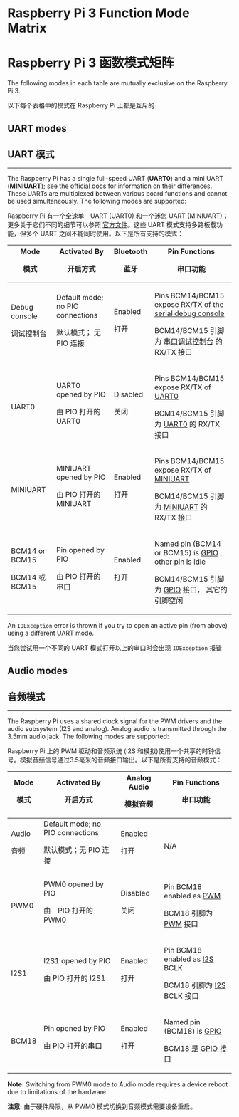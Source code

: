 # Raspberry Pi 3 Function Mode Matrix
# Raspberry Pi 3 函数模式矩阵

The following modes in each table are mutually exclusive on the Raspberry Pi 3.

以下每个表格中的模式在 Raspberry Pi 上都是互斥的

## UART modes
## UART 模式

* * *

The Raspberry Pi has a single full-speed UART (**UART0**) and a mini UART (**MINIUART**); see the [official docs](https://www.raspberrypi.org/documentation/configuration/uart.md) for information on their differences. These UARTs are multiplexed between various board functions and cannot be used simultaneously. The following modes are supported:

Raspberry Pi 有一个全速单　UART (UART0) 和一个迷您 UART (MINIUART)；更多关于它们不同的细节可以参照 [官方文件](https://www.raspberrypi.org/documentation/configuration/uart.md)。这些 UART 模式支持多路板载功能，但多个 UART 之间不能同时使用。以下是所有支持的模式：
<table>

<thead>

<tr>

<th>Mode

模式</th>

<th>Activated By

开启方式</th>

<th>Bluetooth

蓝牙</th>

<th>Pin Functions

串口功能</th>

</tr>

</thead>

<tbody>

<tr>

<td>Debug console

调试控制台</td>

<td>Default mode; no PIO connections

默认模式； 无 PIO 连接</td>

<td>Enabled

打开</td>

<td>

Pins BCM14/BCM15 expose RX/TX of the [serial debug console](../hardware/raspberrypi.html#serial_debug_console)

BCM14/BCM15 引脚为 [串口调试控制台](../hardware/raspberrypi.html#serial_debug_console) 的 RX/TX 接口

</td>

</tr>

<tr>

<td>UART0</td>

<td>UART0 opened by PIO

由 PIO 打开的 UART0</td>

<td>Disabled

关闭</td>

<td>

Pins BCM14/BCM15 expose RX/TX of [UART0](../sdk/pio/uart.html)

BCM14/BCM15 引脚为 [UART0](../sdk/pio/uart.html) 的 RX/TX 接口

</td>

</tr>

<tr>

<td>MINIUART</td>

<td>MINIUART opened by PIO

由 PIO 打开的 MINIUART</td>

<td>Enabled

打开</td>

<td>

Pins BCM14/BCM15 expose RX/TX of [MINIUART](../sdk/pio/uart.html)

BCM14/BCM15 引脚为 [MINIUART](../sdk/pio/uart.html) 的 RX/TX 接口

</td>

</tr>

<tr>

<td>BCM14 or BCM15

BCM14 或 BCM15</td>

<td>Pin opened by PIO

由 PIO 打开的 串口</td>

<td>Enabled

打开</td>

<td>

Named pin (BCM14 or BCM15) is  [GPIO](../sdk/pio/gpio.html) , other pin is idle

BCM14/BCM15 引脚为 [GPIO](../sdk/pio/gpio.html) 接口， 其它的引脚空闲

</td>

</tr>

</tbody>

</table>

An `IOException` error is thrown if you try to open an active pin (from above) using a different UART mode.

当您尝试用一个不同的 UART 模式打开以上的串口时会出现 `IOException` 报错

## Audio modes

## 音频模式

* * *

The Raspberry Pi uses a shared clock signal for the PWM drivers and the audio subsystem (I2S and analog). Analog audio is transmitted through the 3.5mm audio jack. The following modes are supported:

Raspberry Pi 上的 PWM 驱动和音频系统 (I2S 和模拟)使用一个共享的时钟信号。模拟音频信号通过3.5毫米的音频接口输出。以下是所有支持的音频模式：

<table>

<thead>

<tr>

<th>Mode

模式</th>

<th>Activated By

开启方式</th>

<th>Analog Audio

模拟音频</th>

<th>Pin Functions

串口功能</th>

</tr>

</thead>

<tbody>

<tr>

<td>Audio

音频</td>

<td>Default mode; no PIO connections

默认模式；无 PIO 连接</td>

<td>Enabled

打开</td>

<td>N/A</td>

</tr>

<tr>

<td>PWM0</td>

<td>PWM0 opened by PIO

由　PIO 打开的 PWM0</td>

<td>Disabled

关闭</td>

<td>

Pin BCM18 enabled as [PWM](../sdk/pio/pwm.html)

BCM18 引脚为 [PWM](../sdk/pio/pwm.html) 接口

</td>

</tr>

<tr>

<td>I2S1</td>

<td>I2S1 opened by PIO

由 PIO 打开的 I2S1</td>

<td>Enabled

打开</td>

<td>

Pin BCM18 enabled as [I2S](../sdk/pio/i2s.html) BCLK

BCM18 引脚为 [I2S](../sdk/pio/i2s.html) BCLK 接口

</td>

</tr>

<tr>

<td>BCM18</td>

<td>Pin opened by PIO

由 PIO 打开的串口</td>

<td>Enabled

打开</td>

<td>

Named pin (BCM18) is [GPIO](../sdk/pio/gpio.html)

BCM18 是 [GPIO](../sdk/pio/gpio.html) 接口

</td>

</tr>

</tbody>

</table>

**Note:** Switching from PWM0 mode to Audio mode requires a device reboot due to limitations of the hardware.

**注意:** 由于硬件局限，从 PWM0 模式切换到音频模式需要设备重启。


